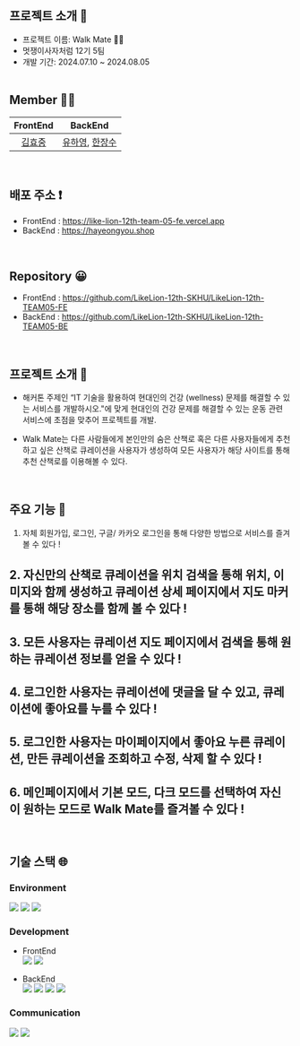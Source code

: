 ##  프로젝트 소개 🤗

- 프로젝트 이름: Walk Mate 🚶‍♀️<br>
- 멋쟁이사자처럼 12기 5팀<br>
- 개발 기간: 2024.07.10 ~ 2024.08.05<br><br>

## Member 🚵‍♀️

|                                              FrontEnd                                 |                                BackEnd                                 |
|:-----------------------------------------------------------------------:|:------------------------------------------------------------------------------------:|
|   [김효중](https://github.com/khj0426) | [유하영](https://github.com/ttttkii913), [한장수](https://github.com/AWESOMEGUY5) |
<br>

## 배포 주소 ❗

- FrontEnd : https://like-lion-12th-team-05-fe.vercel.app <br>
- BackEnd : https://hayeongyou.shop
<br>

## Repository 😀

- FrontEnd : https://github.com/LikeLion-12th-SKHU/LikeLion-12th-TEAM05-FE <br>
- BackEnd : https://github.com/LikeLion-12th-SKHU/LikeLion-12th-TEAM05-BE
<br>

## 프로젝트 소개 🐾

- 해커톤 주제인 “IT 기술을 활용하여 현대인의 건강 (wellness) 문제를 해결할 수 있는 서비스를 개발하시오."에 맞게 현대인의 건강 문제를 해결할 수 있는 운동 관련 서비스에 초점을 맞추어 프로젝트를 개발.<br>

- Walk Mate는 다른 사람들에게 본인만의 숨은 산책로 혹은 다른 사용자들에게 추천하고 싶은 산책로 큐레이션을 사용자가 생성하여 모든 사용자가 해당 사이트를 통해 추천 산책로를 이용해볼 수 있다.
<br>

## 주요 기능 🙌
1. 자체 회원가입, 로그인, 구글/ 카카오 로그인을 통해 다양한 방법으로 서비스를 즐겨 볼 수 있다 !


## 2. 자신만의 산책로 큐레이션을 위치 검색을 통해 위치, 이미지와 함께 생성하고 큐레이션 상세 페이지에서 지도 마커를 통해 해당 장소를 함께 볼 수 있다 !


## 3. 모든 사용자는 큐레이션 지도 페이지에서 검색을 통해 원하는 큐레이션 정보를 얻을 수 있다 !


## 4. 로그인한 사용자는 큐레이션에 댓글을 달 수 있고, 큐레이션에 좋아요를 누를 수 있다 !


## 5. 로그인한 사용자는 마이페이지에서 좋아요 누른 큐레이션, 만든 큐레이션을 조회하고 수정, 삭제 할 수 있다 !


## 6. 메인페이지에서 기본 모드, 다크 모드를 선택하여 자신이 원하는 모드로 Walk Mate를 즐겨볼 수 있다 !
<br>

## 기술 스택 🌐
### Environment
<img src="https://img.shields.io/badge/intellij idea-000000?style=for-the-badge&logo=intellij idea&logoColor=white">
<img src="https://img.shields.io/badge/github-181717?style=for-the-badge&logo=github&logoColor=white">
<img src="https://img.shields.io/badge/git-F05032?style=for-the-badge&logo=git&logoColor=white">

### Development

- FrontEnd <br>
<img src="https://img.shields.io/badge/vue.js-4FC08D?style=for-the-badge&logo=vue.js&logoColor=white"/> <img src="https://img.shields.io/badge/Vercel-000000?style=flat-square&logo=Vercel&logoColor=white"/>

- BackEnd <br>
<img src="https://img.shields.io/badge/aws-FF9900?style=for-the-badge&logo=amazoncloudwatch&logoColor=white"> <img src="https://img.shields.io/badge/spring boot-6DB33F?style=for-the-badge&logo=spring boot&logoColor=white">
<img src="https://img.shields.io/badge/java-007396?style=for-the-badge&logo=java&logoColor=white"> <img src="https://img.shields.io/badge/mysql-4479A1?style=for-the-badge&logo=mysql&logoColor=white"> 


### Communication
<img src="https://img.shields.io/badge/discord-5865F2?style=for-the-badge&logo=discord&logoColor=white"> 
<img src="https://img.shields.io/badge/notion-000000?style=for-the-badge&logo=notion&logoColor=white">
